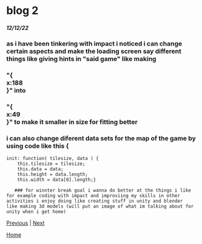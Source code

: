 # blog 2
##### 12/12/22

### as i have been tinkering with impact i noticed i can change certain aspects and make the loading screen say different things   like giving hints in "said game" like making

### "{<div class="entityDefinition"><span class="key">x</span>:<span class="value">188</span></div>}" into


### "{<div class="entityDefinition"><span class="key">x</span>:<span class="value">49</span></div>}" to make it smaller in size for fitting better


### i can also change diferent data sets for the map of the game by using code like this {
	init: function( tilesize, data ) {
		this.tilesize = tilesize;
		this.data = data;
		this.height = data.length;
		this.width = data[0].length;}

       ### for winnter break goal i wanna do better at the things i like for example coding with impact and improviing my skills in other activities i enjoy doing like creating stuff in unity and blender  like making 3d models (will put an image of what im talking about for unity when i get home)

[Previous](entry01.md) | [Next](entry03.md)

[Home](../README.md)

